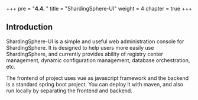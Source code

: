 +++
pre = "<b>4.4. </b>"
title = "ShardingSphere-UI"
weight = 4
chapter = true
+++

## Introduction

ShardingSphere-UI is a simple and useful web administration console for ShardingSphere. 
It is designed to help users more easily use ShardingSphere, and currently provides ability of registry center management, dynamic configuration management, database orchestration, etc.

The frontend of project uses vue as javascript framework and the backend is a standard spring boot project. 
You can deploy it with maven, and also run locally by separating the frontend and backend.


